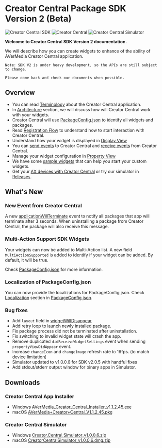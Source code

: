 # Creator Central Package SDK Version 2 (Beta)
![Creator Central SDK](https://img.shields.io/badge/SDK-2.0.5-yellow)
![Creator Central](https://img.shields.io/badge/Creator%20Central-1.1.2.45-orange)
![Creator Central Simulator](https://img.shields.io/badge/Simulator-1.0.0.6-blue)

**Welcome to Creator Central SDK Version 2 documentation.**

We will describe how you can create widgets to enhance of the ability of AVerMedia Creator Central application.

```
Note: SDK V2 is under heavy development, so the APIs are still subject to change.

Please come back and check our documents when possible.
```

## Overview
- You can read [Terminology](https://github.com/AVerMedia-Technologies-Inc/CreatorCentralSDK/wiki/Terminology) about the Creator Central application.
- In [Architecture](https://github.com/AVerMedia-Technologies-Inc/CreatorCentralSDK/wiki/Architecture) section, we will discuss how will Creator Central work with your widgets.
- Creator Central will use [PackageConfig.json](https://github.com/AVerMedia-Technologies-Inc/CreatorCentralSDK/wiki/Package-Configuration) to identify all widgets and packages.
- Read [Registration Flow](https://github.com/AVerMedia-Technologies-Inc/CreatorCentralSDK/wiki/Registration-Flow) to understand how to start interaction with Creator Central.
- Understand how your widget is displayed in [Display View](https://github.com/AVerMedia-Technologies-Inc/CreatorCentralSDK/wiki/Display-View)
- You can [send events](https://github.com/AVerMedia-Technologies-Inc/CreatorCentralSDK/wiki/Send-Events-To-Creator-Central) to Creator Central and [receive events](https://github.com/AVerMedia-Technologies-Inc/CreatorCentralSDK/wiki/Receive-Events-from-Creator-Central) from Creator Central.
- Manage your widget configuration in [Property View](https://github.com/AVerMedia-Technologies-Inc/CreatorCentralSDK/wiki/Property-View)
- We have some [sample widgets](https://github.com/AVerMedia-Technologies-Inc/CreatorCentralSDK/wiki/Samples) that can help you start your custom widgets.
- Get your [AX devices with Creator Central](https://www.avermedia.com/gaming/creatorcentral) or try our simulator in [Releases](https://github.com/AVerMedia-Technologies-Inc/CreatorCentralSDK/releases).

## What's New

### New Event from Creator Central

A new [applicationWillTerminate](https://github.com/AVerMedia-Technologies-Inc/CreatorCentralSDK/wiki/Receive-Events-from-Creator-Central#get-package-settings) event to notify all packages that app will terminate after 3 seconds.
When uninstalling a package from Creator Central, the package will also receive this message.

### Multi-Action Support SDK Widgets

Your widgets can now be added to Multi-Action list.
A new field `MultiActionSupported` is added to identify if your widget can be added. By default, it will be true.

Check [PackageConfig.json](https://github.com/AVerMedia-Technologies-Inc/CreatorCentralSDK/wiki/Package-Configuration) for more information.

### Localization of PackageConfig.json

You can now provide the localizations for PackageConfig.json. Check [Localization](https://github.com/AVerMedia-Technologies-Inc/CreatorCentralSDK/wiki/Package-Configuration#localization) section in [PackageConfig.json](https://github.com/AVerMedia-Technologies-Inc/CreatorCentralSDK/wiki/Package-Configuration).

### Bug fixes

- Add `layout` field in [widgetWillDisappear](https://github.com/AVerMedia-Technologies-Inc/CreatorCentralSDK/wiki/Receive-Events-from-Creator-Central#widget-disappear)
- Add retry loop to launch newly installed package.
- Fix package process did not be terminated after uninstallation.
- Fix switching to invalid widget state will crash the app.
- Remove duplicated `didReceiveWidgetSettings` event when sending `propertyViewDidAppear` event.
- Increase `changeIcon` and `changeImage` refresh rate to 16fps. (to match device limitation)
- Simulator updated to v1.0.0.6 for SDK v2.0.5 with handful fixes
- Add stdout/stderr output window for binary apps in Simulator.

## Downloads
### Creator Central App Installer
- Windows [AVerMedia_Creator_Central_Installer_v1.1.2.45.exe](https://storage.avermedia.com/web_release_www/software/AVerMedia_Creator_Central_Installer_v1.1.2.45.exe)
- macOS [AVerMedia+Creator+Central_V1.1.2.45.pkg](https://storage.avermedia.com/web_release_www/software/AVerMedia_Creator_Central-V1.1.2.45.pkg.zip)
### Creator Central Simulator
- Windows [Creator.Central.Simulator_v1.0.0.6.zip](https://github.com/AVerMedia-Technologies-Inc/CreatorCentralSDK/releases/download/SDK_v2.0.5/Creator.Central.Simulator_v1.0.0.6.zip)
- macOS [CreatorCentralSimulator_v1.0.0.6.dmg.zip](https://github.com/AVerMedia-Technologies-Inc/CreatorCentralSDK/releases/download/SDK_v2.0.5/CreatorCentralSimulator_v1.0.0.6.dmg.zip)

